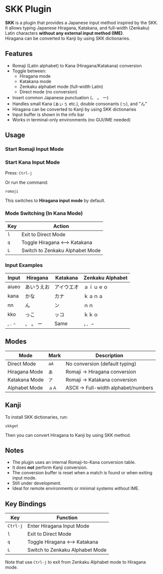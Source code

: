# SKK Plugin

**SKK** is a plugin that provides a Japanese input method inspired by the
SKK.  
It allows typing Japanese Hiragana, Katakana, and full-width (Zenkaku) Latin
characters **without any external input method (IME)**.  
Hiragana can be converted to Kanji by using SKK dictionaries.

## Features

- Romaji (Latin alphabet) to Kana (Hiragana/Katakana) conversion
- Toggle between:
    - Hiragana mode
    - Katakana mode
    - Zenkaku alphabet mode (full-width Latin)
    - Direct mode (no conversion)
- Insert common Japanese punctuation (、 。 ー)
- Handles small Kana (ぁぃぅ etc.), double consonants (っ), and "ん"
- Hiragana can be converted to Kanji by using SKK dictionaries
- Input buffer is shown in the info bar
- Works in terminal-only environments (no GUI/IME needed)

## Usage

### Start Romaji Input Mode

### Start Kana Input Mode

Press: `Ctrl-j`

Or run the command:

```
romaji
```

This switches to **Hiragana input mode** by default.

### Mode Switching (In Kana Mode)

| Key | Action                          |
| --- | ------------------------------- |
| `l` | Exit to Direct Mode             |
| `q` | Toggle Hiragana <--> Katakana   |
| `L` | Switch to Zenkaku Alphabet Mode |

### Input Examples

| Input | Hiragana          | Katakana          | Zenkaku Alphabet |
| ----- | ----------------- | ----------------- | ---------------- |
| aiueo | あいうえお        | アイウエオ        | ａｉｕｅｏ       |
| kana  | かな              | カナ              | ｋａｎａ         |
| nn    | ん                | ン                | ｎｎ             |
| kko   | っこ              | ッコ              | ｋｋｏ           |
| , . - | 、 。 ー          | Same              | ，．−            |

## Modes

| Mode           | Mark   | Description                          |
| -------------- | ------ | ------------------------------------ |
| Direct Mode    | `aA`   | No conversion (default typing)       |
| Hiragana Mode  | `あ`   | Romaji -> Hiragana conversion        |
| Katakana Mode  | `ア`   | Romaji -> Katakana conversion        |
| Alphabet Mode  | `ａＡ` | ASCII -> Full-width alphabet/numbers |

## Kanji

To install SKK dictionaries, run:

```
skkget
```

Then you can convert Hiragana to Kanji by using SKK method.

## Notes

- The plugin uses an internal Romaji-to-Kana conversion table.
- It does **not** perform Kanji conversion.
- The conversion buffer is reset when a match is found or when exiting input
  mode.
- Still under development.
- Ideal for remote environments or minimal systems without IME.

## Key Bindings

| Key       | Function                          |
| --------- | --------------------------------- |
| `Ctrl-j`  | Enter Hiragana Input Mode         |
| `l`       | Exit to Direct Mode               |
| `q`       | Toggle Hiragana <--> Katakana     |
| `L`       | Switch to Zenkaku Alphabet Mode   |

Note that use `Ctrl-j` to exit from Zenkaku Alphabet mode to Hiragana mode.
